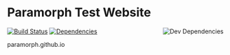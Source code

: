 # Paramorph Test Website

[<img src="https://travis-ci.org/paramorph/test.svg?branch=master" alt="Build Status"
/>][travis-status]
[<img src="https://david-dm.org/paramorph/test/status.svg" alt="Dependencies">][david-status]
[<img src="https://david-dm.org/paramorph/test/dev-status.svg" alt="Dev Dependencies"
align="right" />][david-status-dev]

[travis-status]: https://travis-ci.org/paramorph/test
[david-status]: https://david-dm.org/paramorph/test
[david-status-dev]: https://david-dm.org/paramorph/test?type=dev

paramorph.github.io


